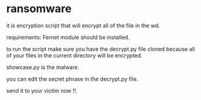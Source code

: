 # ransomware
it is encryption script that will encrypt all of the file in the wd.

requirements:
Fernet module should be installed.

to run the script make sure you have the decrypt.py file cloned because all of your files in the current directory will be encrypted.

showcase.py is the malware.

you can edit the secret phrase in the decrypt.py file.

send it to your victim now !!.
